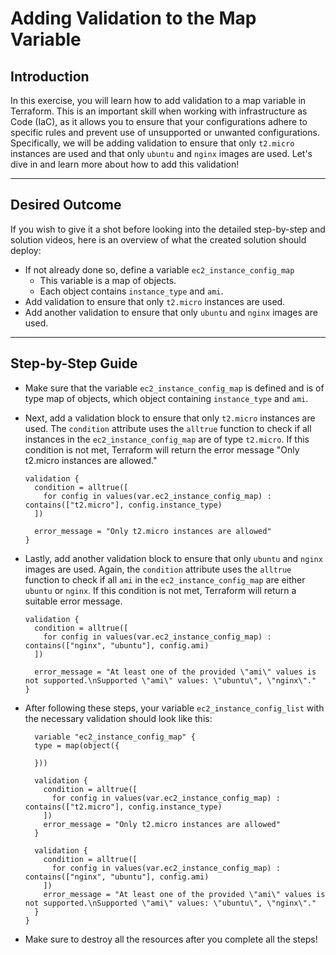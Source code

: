 # Adding Validation to the Map Variable

## Introduction

In this exercise, you will learn how to add validation to a map variable in Terraform. This is an important skill when
working with infrastructure as Code (IaC), as it allows you to ensure that your configurations adhere to specific rules
and prevent use of unsupported or unwanted configurations. Specifically, we will be adding validation to ensure that
only `t2.micro` instances are used and that only `ubuntu` and `nginx` images are used. Let's dive in and learn more
about how to add this validation!


--- 

## Desired Outcome

If you wish to give it a shot before looking into the detailed step-by-step and solution videos, here is an overview of
what the created solution should deploy:

- If not already done so, define a variable `ec2_instance_config_map`
    - This variable is a map of objects.
    - Each object contains `instance_type` and `ami`.
- Add validation to ensure that only `t2.micro` instances are used.
- Add another validation to ensure that only `ubuntu` and `nginx` images are used.

--- 

## Step-by-Step Guide

- Make sure that the variable `ec2_instance_config_map` is defined and is of type map of objects, which object
  containing `instance_type` and `ami`.
- Next, add a validation block to ensure that only `t2.micro` instances are used. The `condition` attribute uses the
  `alltrue` function to check if all instances in the `ec2_instance_config_map` are of type `t2.micro`. If this
  condition is not met, Terraform will return the error message "Only t2.micro instances are allowed."

  ```hcl
  validation {
    condition = alltrue([
      for config in values(var.ec2_instance_config_map) : contains(["t2.micro"], config.instance_type)
    ])
  
    error_message = "Only t2.micro instances are allowed"
  }
  ```

- Lastly, add another validation block to ensure that only `ubuntu` and `nginx` images are used. Again, the `condition`
  attribute uses the `alltrue` function to check if all `ami` in the `ec2_instance_config_map` are either `ubuntu` or
  `nginx`. If this condition is not met, Terraform will return a suitable error message.

  ```hcl
  validation {
    condition = alltrue([
      for config in values(var.ec2_instance_config_map) : contains(["nginx", "ubuntu"], config.ami)
    ])
  
    error_message = "At least one of the provided \"ami\" values is not supported.\nSupported \"ami\" values: \"ubuntu\", \"nginx\"."
  }
  ```
- After following these steps, your variable `ec2_instance_config_list` with the necessary validation should look like this: 

  
  ```hcl
    variable "ec2_instance_config_map" {
    type = map(object({
  
    }))
  
    validation {
      condition = alltrue([
        for config in values(var.ec2_instance_config_map) : contains(["t2.micro"], config.instance_type)
      ])
      error_message = "Only t2.micro instances are allowed"
    }
  
    validation {
      condition = alltrue([
        for config in values(var.ec2_instance_config_map) : contains(["nginx", "ubuntu"], config.ami)
      ])
      error_message = "At least one of the provided \"ami\" values is not supported.\nSupported \"ami\" values: \"ubuntu\", \"nginx\"."
    }
  } 
  ```

- Make sure to destroy all the resources after you complete all the steps!














